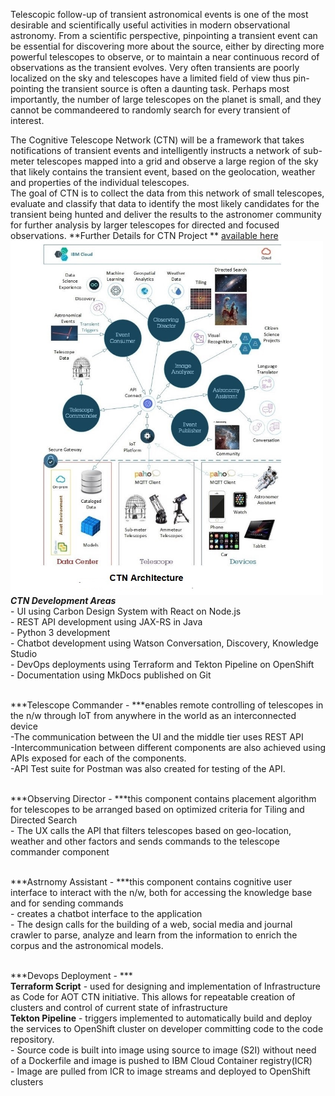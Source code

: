Telescopic follow-up of transient astronomical events is one of the most desirable and scientifically useful activities in modern observational astronomy. From a scientific perspective, pinpointing a transient event can be essential for discovering more about the source, either by directing more powerful telescopes to observe, or to maintain a near continuous record of observations as the transient evolves. Very often transients are poorly localized on the sky and telescopes have a limited field of view thus pin-pointing the transient source is often a daunting task. Perhaps most importantly, the number of large telescopes on the planet is small, and they cannot be commandeered to randomly search for every transient of interest.


The Cognitive Telescope Network (CTN) will be a framework that takes notifications of transient events and intelligently instructs a network of sub-meter telescopes mapped into a grid and observe a large region of the sky that likely contains the transient event, based on the geolocation, weather and properties of the individual telescopes. 
<br>The goal of CTN is to collect the data from this network of small telescopes, evaluate and classify that data to identify the most likely candidates for the transient being hunted and deliver the results to the astronomer community for further analysis by larger telescopes for directed and focused observations.
**Further Details for CTN Project ** <a href="http://ccode.ibm-asset.com/cas/centers/chicago/projects/research/ctn/"  target="_blank"> available here</a>
<img src="../../../../images/ctn_arch.jpg"  align="left"
		 style="width: 500px;"/>
<br>
<br>***CTN Development Areas***
<br>- UI using Carbon Design System with React on Node.js
<br>- REST API development using JAX-RS in Java
<br>- Python 3 development
<br>- Chatbot development using Watson Conversation, Discovery, Knowledge Studio
<br>- DevOps deployments using Terraform and Tekton Pipeline on OpenShift
<br>- Documentation using MkDocs published on Git

<br>***Telescope Commander - ***enables remote controlling of telescopes in the n/w through IoT from anywhere in the world as an interconnected device
<br>-The communication between the UI and the middle tier uses REST API
<br>-Intercommunication between different components are also achieved using APIs exposed for each of the components.
<br>-API Test suite for Postman was also created for testing of the API.

<br>***Observing Director - ***this component contains placement algorithm for telescopes to be arranged based on optimized criteria for Tiling and Directed Search
<br>- The UX calls the API that filters telescopes based on geo-location, weather and other factors and sends commands to the telescope commander component 

<br>***Astrnomy Assistant - ***this component contains cognitive user interface to interact with the n/w, both for accessing the knowledge base and for sending commands
<br>- creates a chatbot interface to the application
<br>- The design calls for the building of a web, social media and journal crawler to parse, analyze and learn from the information to enrich the corpus and the astronomical models.

<br>***Devops Deployment - ***
<br>**Terraform Script** - used for designing and implementation of Infrastructure as Code for AOT CTN initiative. This allows for repeatable creation of clusters and control of current state of infrastructure
<br>**Tekton Pipeline** - triggers implemented to automatically build and deploy the services to OpenShift cluster on developer committing code to the code repository.
<br> - Source code is built into image using source to image (S2I) without need of a Dockerfile and image is pushed to IBM Cloud Container registry(ICR)
<br> - Image are pulled from ICR to image streams and deployed to OpenShift clusters
